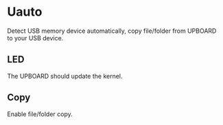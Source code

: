 # Uauto
Detect USB memory device automatically, copy file/folder from UPBOARD to your USB device. 
## LED
The UPBOARD should update the kernel.
## Copy
Enable file/folder copy.